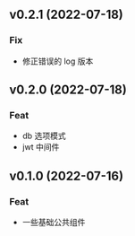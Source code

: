 ## v0.2.1 (2022-07-18)

### Fix

- 修正错误的 log 版本

## v0.2.0 (2022-07-18)

### Feat

- db 选项模式
- jwt 中间件

## v0.1.0 (2022-07-16)

### Feat

- 一些基础公共组件
